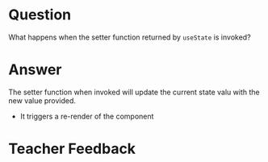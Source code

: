 # Question

What happens when the setter function returned by `useState` is invoked?

# Answer

The setter function when invoked will update the current state valu with the new value provided. 
- It triggers a re-render of the component


# Teacher Feedback